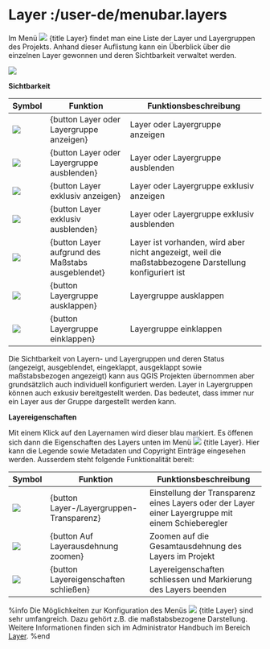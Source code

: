 # Layer :/user-de/menubar.layers

Im Menü ![](baseline-layers-24px.svg) {title Layer} findet man eine Liste der Layer und Layergruppen des Projekts. Anhand dieser Auflistung kann ein Überblick über die einzelnen Layer gewonnen und deren  Sichtbarkeit verwaltet werden.

![](kartenlayer.png)

**Sichtbarkeit**

| Symbol                                | Funktion                				| Funktionsbeschreibung                         |
|---------------------------------------|-------------------------------------------------------|-----------------------------------------------|
| ![](baseline-visibility-24px.svg)	| {button Layer oder Layergruppe anzeigen}		| Layer oder Layergruppe anzeigen 		|
| ![](baseline-visibility_off-24px.svg)	| {button Layer oder Layergruppe ausblenden}		| Layer oder Layergruppe ausblenden     	|
| ![](exklusive_an.png)			| {button Layer exklusiv anzeigen}			| Layer oder Layergruppe exklusiv anzeigen 	|
| ![](exklusive_aus.png)			| {button Layer exklusiv ausblenden}			| Layer oder Layergruppe exklusiv ausblenden   	|
| ![](block-24px.svg)			| {button Layer aufgrund des Maßstabs ausgeblendet}	| Layer ist vorhanden, wird aber nicht angezeigt, weil die maßstabbezogene Darstellung konfiguriert ist     			|
| ![](baseline-chevron_right-24px.svg)  | {button Layergruppe ausklappen}			| Layergruppe ausklappen			|
| ![](baseline-expand_more-24px.svg)   	| {button Layergruppe einklappen}			| Layergruppe einklappen			|


Die Sichtbarkeit von Layern- und Layergruppen und deren Status (angezeigt, ausgeblendet, eingeklappt, ausgeklappt sowie maßstabsbezogen angezeigt) kann aus QGIS Projekten übernommen aber grundsätzlich auch individuell konfiguriert werden. Layer in Layergruppen können auch exkusiv bereitgestellt werden. Das bedeutet, dass immer nur ein Layer aus der Gruppe dargestellt werden kann.

**Layereigenschaften**

Mit einem Klick auf den Layernamen wird dieser blau markiert. Es öffenen sich dann die Eigenschaften des Layers unten im Menü ![](baseline-layers-24px.svg) {title Layer}. Hier kann die Legende sowie Metadaten und Copyright Einträge eingesehen werden. Ausserdem steht folgende Funktionalität bereit:

| Symbol                                | Funktion                			| Funktionsbeschreibung                         							|
|---------------------------------------|-----------------------------------------------|-------------------------------------------------------------------------------------------------------|
| ![](opacity-24px.svg)			| {button Layer-/Layergruppen-Transparenz}	| Einstellung der Transparenz eines Layers oder der Layer einer Layergruppe mit einem Schieberegler	|
| ![](baseline-zoom_out_map-24px.svg)	| {button Auf Layerausdehnung zoomen}		| Zoomen auf die Gesamtausdehnung des Layers im Projekt 						|
| ![](baseline-close-24px.svg)        	| {button Layereigenschaften schließen}		| Layereigenschaften schliessen und Markierung des Layers beenden					|

%info
 Die Möglichkeiten zur Konfiguration des Menüs ![](baseline-layers-24px.svg) {title Layer} sind sehr umfangreich. Dazu gehört z.B. die maßstabsbezogene Darstellung. Weitere Informationen finden sich im Administrator Handbuch im Bereich [Layer](/doc/8.0/admin-de/config-az/layer/index.html#konfiguration).
%end 


